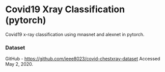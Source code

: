 # Covid19 Xray Classification (pytorch)
Covid19 x-ray classification using mnasnet and alexnet in pytorch.

### Dataset
GitHub - https://github.com/ieee8023/covid-chestxray-dataset Accessed May 2, 2020.
